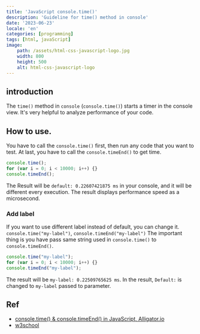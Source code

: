 ```yaml
---
title: 'JavaScript console.time()'
description: 'Guideline for time() method in console'
date: '2023-06-23'
locale: 'en'
categories: [programming]
tags: [html, javaScript]
image:
    path: /assets/html-css-javascript-logo.jpg
    width: 800
    height: 500
    alt: html-css-javascript-logo
---
```

## introduction
The `time()` method in `console` (`console.time()`) starts a timer in the console view. It's very helpful to analyze performance of your code.

## How to use.
You have to call the `console.time()` first, then run any code that you want to test. 
At last, you have to call the `console.timeEnd()` to get time.
```js
console.time();
for (var i = 0; i < 10000; i++) {}
console.timeEnd();
```
The Result will be `default: 0.22607421875 ms` in your console, and it will be different every execution. 
The result displays performance speed as a microsecond.

### Add label
If you want to use different label instead of default, you can change it.
`console.time("my-label")`, `console.timeEnd("my-label")`
The important thing is you have pass same string used in `console.time()` to `console.timeEnd()`.

```js
console.time("my-label");
for (var i = 0; i < 10000; i++) {}
console.timeEnd("my-label");
```
The result will be `my-label: 0.22509765625 ms`. In the result, `Default:` is changed to `my-label` passed to parameter.

## Ref
- [console.time() & console.timeEnd() in JavaScript, Alligator.io](https://www.digitalocean.com/community/tutorials/js-console-time-timeend)
- [w3school](https://www.w3schools.com/jsref/met_console_time.asp)
